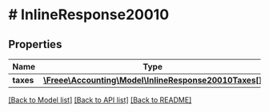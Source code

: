 # # InlineResponse20010

## Properties

Name | Type | Description | Notes
------------ | ------------- | ------------- | -------------
**taxes** | [**\Freee\Accounting\Model\InlineResponse20010Taxes[]**](InlineResponse20010Taxes.md) |  |

[[Back to Model list]](../../README.md#models) [[Back to API list]](../../README.md#endpoints) [[Back to README]](../../README.md)
